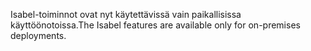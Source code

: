 <span data-ttu-id="66a11-101">Isabel-toiminnot ovat nyt käytettävissä vain paikallisissa käyttöönotoissa.</span><span class="sxs-lookup"><span data-stu-id="66a11-101">The Isabel features are available only for on-premises deployments.</span></span>